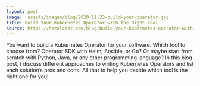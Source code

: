 ```yaml
---
layout: post
image:  assets/images/blog/2020-11-23-build-your-operator.jpg
title: Build Your Kubernetes Operator with the Right Tool
source: https://hazelcast.com/blog/build-your-kubernetes-operator-with-the-right-tool/
---
```

You want to build a Kubernetes Operator for your software. Which tool to choose from? Operator SDK with Helm, Ansible, or Go? Or maybe start from scratch with Python, Java, or any other programming language? In this blog post, I discuss different approaches to writing Kubernetes Operators and list each solution’s pros and cons. All that to help you decide which tool is the right one for you!
